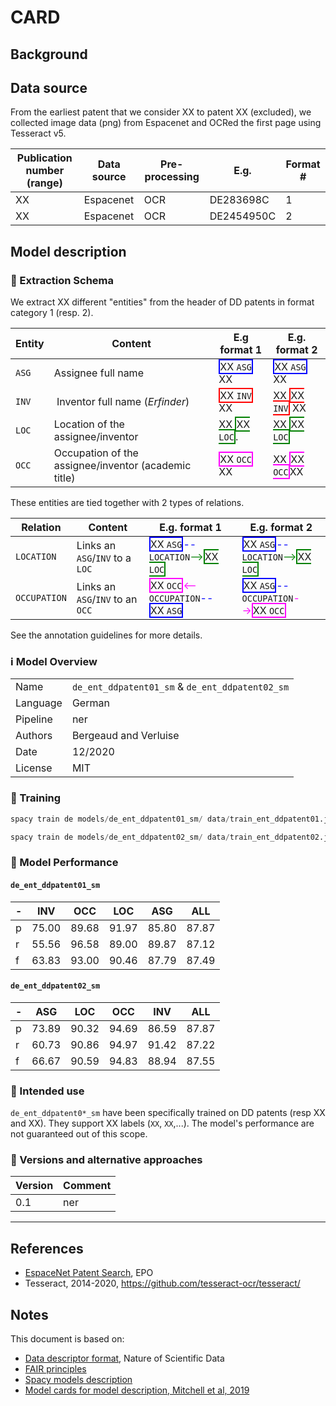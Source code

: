 # CARD


## Background


## Data source

From the earliest patent that we consider XX to patent XX (excluded), we collected image data (png) from Espacenet and OCRed the first page using Tesseract v5.


Publication number (range)| Data source | Pre-processing | E.g. | Format #
 --- | --- | --- | --- | ---
XX | Espacenet | OCR |DE283698C| 1
XX | Espacenet | OCR | DE2454950C| 2

## Model description

### 🚜 Extraction Schema

We extract XX different "entities" from the header of DD patents in format category 1 (resp. 2).

Entity|Content|E.g format 1 | E.g. format 2
---|---|---|---
`ASG`| Assignee full name | <font style="border:2px solid blue">XX `ASG`</font> XX | <font style="border:2px solid blue">XX `ASG`</font> XX
`INV`| Inventor full name (*Erfinder*) | <font style="border:2px solid red">XX `INV`</font> XX | XX <font style="border:2px solid red">XX `INV`</font> XX
`LOC`| Location of the assignee/inventor|XX <font style="border:2px solid green">XX `LOC`</font>. | XX <font style="border:2px solid green">XX `LOC`</font>
`OCC`| Occupation of the assignee/inventor (academic title) | <font style="border:2px solid magenta">XX `OCC`</font> XX | XX <font style="border:2px solid magenta">XX `OCC`</font>XX


These entities are tied together with 2 types of relations.

| Relation | Content| E.g. format 1| E.g. format 2
|---|---|---|---
| `LOCATION`   | Links an `ASG`/`INV` to a `LOC`  | <font style="border:2px solid blue">XX `ASG`</font><font color = "blue">--</font>`LOCATION`<font color = "green">--></font><font style = "border:2px solid green">XX `LOC`</font> |<font style="border:2px solid blue">XX `ASG`</font><font color = "blue">--</font>`LOCATION`<font color = "green">--></font><font style = "border:2px solid green">XX `LOC`</font>
| `OCCUPATION` | Links an `ASG`/`INV` to an `OCC` | <font style="border:2px solid magenta">XX `OCC`</font><font color="magenta"><--</font>`OCCUPATION`<font color="blue">--</font><font style="border:2px solid blue">XX `ASG`</font> | <font style="border:2px solid blue">XX `ASG`</font><font color = "blue">--</font>`OCCUPATION`<font color = "magenta">--></font><font style="border:2px solid magenta">XX `OCC`</font>

See the annotation guidelines for more details.

### ℹ️ Model Overview

|||
|---|---|
|Name| `de_ent_ddpatent01_sm` & `de_ent_ddpatent02_sm` |
|Language|German |
|Pipeline|ner |
|Authors|Bergeaud and Verluise|
|Date|12/2020 |
|License|MIT|


### 👷 Training

```python
spacy train de models/de_ent_ddpatent01_sm/ data/train_ent_ddpatent01.json data/test_ent_ddpatent01.json -p ner --version 0.1

spacy train de models/de_ent_ddpatent02_sm/ data/train_ent_ddpatent02.json data/test_ent_ddpatent02.json -p ner --version 0.1
```

### 🔮 Model Performance

#### `de_ent_ddpatent01_sm`

-| INV| OCC| LOC| ASG | ALL
---|---|---|---|---|---
p  |75.00  |89.68  |91.97  |85.80| 87.87
r  |55.56  |96.58  |89.00  |89.87| 87.12
f  |63.83  |93.00  |90.46  |87.79| 87.49

#### `de_ent_ddpatent02_sm`

-| ASG| LOC| OCC| INV | ALL
---|---|---|---|---|---
p  |73.89  |90.32  |94.69  |86.59 | 87.87
r  |60.73  |90.86  |94.97  |91.42 | 87.22
f  |66.67  |90.59  |94.83  |88.94 | 87.55

### 🎯 Intended use

`de_ent_ddpatent0*_sm` have been specifically trained on DD patents (resp XX and XX). They support XX labels (`XX`, `XX`,...). The model's performance are not guaranteed out of this scope.

### 🔂 Versions and alternative approaches

|Version|Comment|
|---|---|
|0.1|ner|


***

## References

- [EspaceNet Patent Search](https://www.epo.org/searching-for-patents/technical/espacenet.html), EPO
- Tesseract, 2014-2020, https://github.com/tesseract-ocr/tesseract/

## Notes

This document is based on:

- [Data descriptor format](https://www.nature.com/sdata/publish/for-authors#format), Nature of Scientific Data
- [FAIR principles](https://www.go-fair.org/fair-principles/)
- [Spacy models description](https://spacy.io/models/en)
- [Model cards for model description, Mitchell et al, 2019](https://arxiv.org/pdf/1810.03993.pdf)

